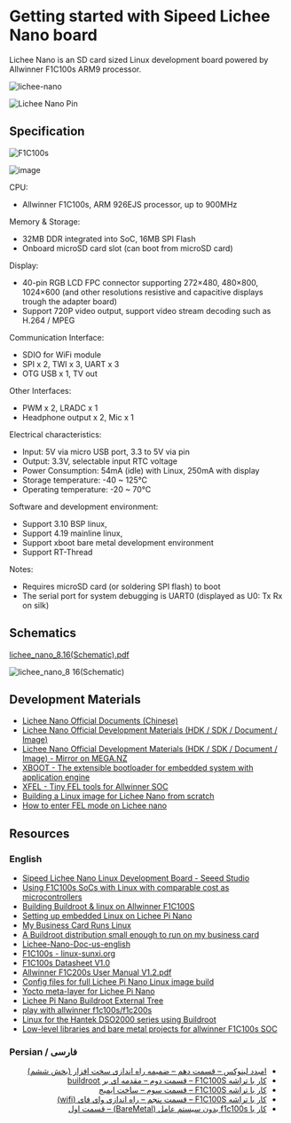 # Getting started with Sipeed Lichee Nano board

Lichee Nano is an SD card sized Linux development board powered by Allwinner F1C100s ARM9 processor.

![lichee-nano](https://github.com/m3y54m/start-lichee-nano/assets/1549028/72aecc1e-9d74-40e7-ba1e-888e73465a00)

![Lichee Nano Pin](https://github.com/m3y54m/start-lichee-nano/assets/1549028/0c55f675-7a9b-4e20-b394-b7b9f1700098)

## Specification

![F1C100s](https://github.com/m3y54m/start-lichee-nano/assets/1549028/67e79b4b-9c60-4663-a777-a9551992eeaa)

![image](https://github.com/m3y54m/start-lichee-nano/assets/1549028/e361d6d1-7adb-4e44-b598-3c3c196b11cb)

CPU:

- Allwinner F1C100s, ARM 926EJS processor, up to 900MHz

Memory & Storage:

- 32MB DDR integrated into SoC, 16MB SPI Flash
- Onboard microSD card slot (can boot from microSD card)

Display:

- 40-pin RGB LCD FPC connector supporting 272×480, 480×800, 1024×600 (and other resolutions resistive and capacitive displays trough the adapter board)
- Support 720P video output, support video stream decoding such as H.264 / MPEG

Communication Interface:

- SDIO for WiFi module
- SPI x 2, TWI x 3, UART x 3
- OTG USB x 1, TV out

Other Interfaces:

- PWM x 2, LRADC x 1
- Headphone output x 2, Mic x 1

Electrical characteristics:

- Input: 5V via micro USB port, 3.3 to 5V via pin
- Output: 3.3V, selectable input RTC voltage
- Power Consumption: 54mA (idle) with Linux, 250mA with display
- Storage temperature: -40 ~ 125°C
- Operating temperature: -20 ~ 70°C

Software and development environment:

- Support 3.10 BSP linux,
- Support 4.19 mainline linux,
- Support xboot bare metal development environment
- Support RT-Thread

Notes:

- Requires microSD card (or soldering SPI flash) to boot
- The serial port for system debugging is UART0 (displayed as U0: Tx Rx on silk)

## Schematics

[lichee_nano_8.16(Schematic).pdf](https://dl.sipeed.com/LICHEE/Nano/HDK/lichee_nano_8.16(Schematic).pdf)

![lichee_nano_8 16(Schematic)](https://github.com/m3y54m/start-lichee-nano/assets/1549028/b377ce86-945f-4386-91a0-9641ca588b4e)

## Development Materials

- [Lichee Nano Official Documents (Chinese)](https://wiki.sipeed.com/soft/Lichee/zh/Nano-Doc-Backup/index.html)
- [Lichee Nano Official Development Materials (HDK / SDK / Document / Image)](https://dl.sipeed.com/shareURL/LICHEE/Nano)
- [Lichee Nano Official Development Materials (HDK / SDK / Document / Image) - Mirror on MEGA.NZ](https://mega.nz/folder/A8g1Hb4J#WcuoqvbpasKlVB8-YEpWPA/folder/9ppSVKhC)
- [XBOOT - The extensible bootloader for embedded system with application engine](https://xboot.org/xboot/)
- [XFEL - Tiny FEL tools for Allwinner SOC](https://xboot.org/xfel/)
- [Building a Linux image for Lichee Nano from scratch](https://github.com/haoliver/lichee-nano)
- [How to enter FEL mode on Lichee nano](https://gist.github.com/squeuei/280339368e85b9faf4d756aad8171379)

## Resources

### English

- [Sipeed Lichee Nano Linux Development Board - Seeed Studio](https://www.seeedstudio.com/Sipeed-Lichee-Nano-Linux-Development-Board-16M-Flash-WiFi-Version-p-2893.html)
- [Using F1C100s SoCs with Linux with comparable cost as microcontrollers](https://blog.expertise.dev/2021-04-29-Using-F1C100s-SoCs-with-Linux-with-comparable-cost-as-microcontrollers/)
- [Building Buildroot & linux on Allwinner F1C100S](https://qyx.krtko.org/tutorials/f1c100s.html)
- [Setting up embedded Linux on Lichee Pi Nano](https://unframework.com/2020/05/27/setting-up-embedded-linux-on-lichee-pi-nano/)
- [My Business Card Runs Linux](https://www.thirtythreeforty.net/posts/2019/12/my-business-card-runs-linux/)
- [A Buildroot distribution small enough to run on my business card](https://github.com/thirtythreeforty/businesscard-linux)
- [Lichee-Nano-Doc-us-english](https://github.com/Lichee-Pi/Lichee-Nano-Doc-us-english)
- [F1C100s - linux-sunxi.org](https://linux-sunxi.org/F1C100s)
- [F1C100s Datasheet V1.0](https://linux-sunxi.org/images/b/ba/F1C100s_Datasheet_V1.0.pdf)
- [Allwinner F1C200s User Manual V1.2.pdf](https://linux-sunxi.org/images/5/56/Allwinner_F1C200s_User_Manual_V1.2.pdf)
- [Config files for full Lichee Pi Nano Linux image build](https://github.com/unframework/licheepi-nano-buildroot)
- [Yocto meta-layer for Lichee Pi Nano ](https://github.com/voloviq/meta-licheepinano)
- [Lichee Pi Nano Buildroot External Tree](https://github.com/florpor/licheepi-nano)
- [play with allwinner f1c100s/f1c200s](https://github.com/suda-morris/suda-f1c100s)
- [Linux for the Hantek DSO2000 series using Buildroot](https://github.com/AndrewBCN/Hantek_DSO2x1x_Linux)
- [Low-level libraries and bare metal projects for allwinner F1C100s SOC](https://github.com/nminaylov/F1C100s_projects)

### Persian / فارسی

<div dir="rtl">

- [امبدد لینوکس – قسمت دهم – ضمیمه راه اندازی سخت افزار (بخش ششم)](https://sisoog.com/2020/09/21/%d8%a7%d9%85%d8%a8%d8%af%d8%af-%d9%84%db%8c%d9%86%d9%88%da%a9%d8%b3-%d9%82%d8%b3%d9%85%d8%aa-%d8%af%d9%87%d9%85-%d8%b6%d9%85%db%8c%d9%85%d9%87-%d8%b1%d8%a7%d9%87-%d8%a7%d9%86%d8%af/)
- [کار با تراشه F1C100S – قسمت دوم – مقدمه ای بر buildroot](https://sisoog.com/2022/01/04/buildroot/)
- [کار با تراشه F1C100S – قسمت سوم – ساخت ایمیج](https://sisoog.com/2022/01/12/%da%a9%d8%a7%d8%b1-%d8%a8%d8%a7-%d8%aa%d8%b1%d8%a7%d8%b4%d9%87-f1c100s-%d9%82%d8%b3%d9%85%d8%aa-%d8%b3%d9%88%d9%85-%d8%b3%d8%a7%d8%ae%d8%aa-%d8%a7%db%8c%d9%85%db%8c%d8%ac/)
- [کار با تراشه F1C100S – قسمت پنجم – راه اندازی وای فای (wifi)](https://sisoog.com/2023/05/25/f1c100s-rtl-wifi/)
- [کار با f1c100s بدون سیستم عامل (BareMetal) – قسمت اول](https://sisoog.com/2022/09/11/f1c100s-baremetal/)

</div>
